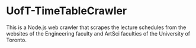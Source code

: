 # UofT-TimeTableCrawler
This is a Node.js web crawler that scrapes the lecture schedules from the websites of the Engineering faculty and ArtSci faculties of the University of Toronto.
